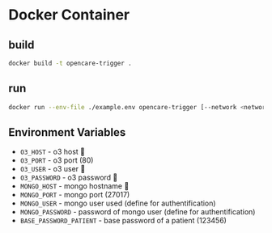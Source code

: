 # Docker Container

## build

```sh
docker build -t opencare-trigger .
```

## run

```sh
docker run --env-file ./example.env opencare-trigger [--network <network_name>]
```

## Environment Variables

* `O3_HOST` - o3 host 📌
* `O3_PORT` - o3 port (80)
* `O3_USER` - o3 user 📌
* `O3_PASSWORD` - o3 password 📌
* `MONGO_HOST` - mongo hostname 📌
* `MONGO_PORT` - mongo port (27017)
* `MONGO_USER` - mongo user used (define for authentification)
* `MONGO_PASSWORD` - password of mongo user (define for authentification)
* `BASE_PASSWORD_PATIENT` - base  password of a patient (123456)
